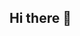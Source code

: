 ## Hi there 👋

<!--
**AbdullahHossein/AbdullahHossein** is a ✨ _special_ ✨ repository because its `README.md` (this file) appears on your GitHub profile.

Here are some ideas to get you started:

- 🔭 I’m currently working on ...
- 🌱 I’m currently learning ...
- 👯 I’m looking to collaborate on ...
- 🤔 I’m looking for help with ...
- 💬 Ask me about ...
- 📫 How to reach me: ...
- 😄 Pronouns: ...
- ⚡ Fun fact: ...
--/ip firewall filter
add action=reject chain=input comment="Block Freedom _ Abdullah-Hossein" content=\
your-freedom reject-with=icmp-network-unreachable
add action=drop chain=input content=your-freedom

/ ip firewall filter
add chain=input protocol=icmp action=drop comment="Drop Ping" disabled=no
add chain=forward protocol=icmp icmp-options=8:0 action=drop comment="" \
disabled=no
